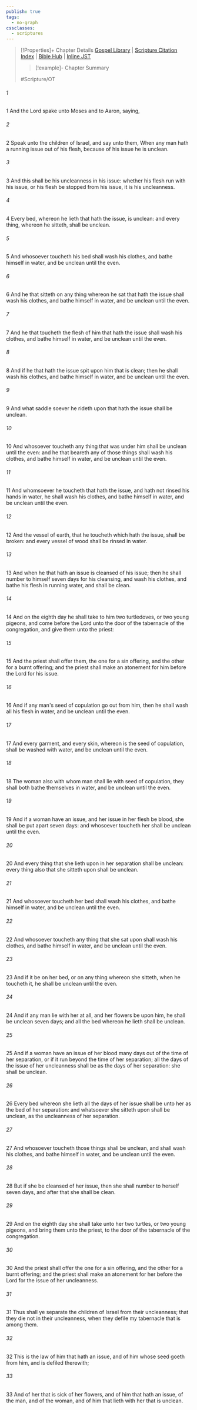 ```yaml
---
publish: true
tags:
  - no-graph
cssclasses:
  - scriptures
---
```

>[!Properties]+ Chapter Details
>[Gospel Library](https://churchofjesuschrist.org/study/scriptures/ot/lev/15?lang=eng)    |    [Scripture Citation Index](https://scriptures.byu.edu/#0670f::c0670f)    |    [Bible Hub](https://biblehub.com/leviticus/15.htm)    |    [Inline JST](https://scripturetoolbox.com/html/ic/Leviticus/15.html)
>>[!example]- Chapter Summary
>> 
> 
>
>#Scripture/OT
###### 1
1 And the Lord spake unto Moses and to Aaron, saying,
###### 2
2 Speak unto the children of Israel, and say unto them, When any man hath a running issue out of his flesh, because of his issue he is unclean.
###### 3
3 And this shall be his uncleanness in his issue: whether his flesh run with his issue, or his flesh be stopped from his issue, it is his uncleanness.
###### 4
4 Every bed, whereon he lieth that hath the issue, is unclean: and every thing, whereon he sitteth, shall be unclean.
###### 5
5 And whosoever toucheth his bed shall wash his clothes, and bathe himself in water, and be unclean until the even.
###### 6
6 And he that sitteth on any thing whereon he sat that hath the issue shall wash his clothes, and bathe himself in water, and be unclean until the even.
###### 7
7 And he that toucheth the flesh of him that hath the issue shall wash his clothes, and bathe himself in water, and be unclean until the even.
###### 8
8 And if he that hath the issue spit upon him that is clean; then he shall wash his clothes, and bathe himself in water, and be unclean until the even.
###### 9
9 And what saddle soever he rideth upon that hath the issue shall be unclean.
###### 10
10 And whosoever toucheth any thing that was under him shall be unclean until the even: and he that beareth any of those things shall wash his clothes, and bathe himself in water, and be unclean until the even.
###### 11
11 And whomsoever he toucheth that hath the issue, and hath not rinsed his hands in water, he shall wash his clothes, and bathe himself in water, and be unclean until the even.
###### 12
12 And the vessel of earth, that he toucheth which hath the issue, shall be broken: and every vessel of wood shall be rinsed in water.
###### 13
13 And when he that hath an issue is cleansed of his issue; then he shall number to himself seven days for his cleansing, and wash his clothes, and bathe his flesh in running water, and shall be clean.
###### 14
14 And on the eighth day he shall take to him two turtledoves, or two young pigeons, and come before the Lord unto the door of the tabernacle of the congregation, and give them unto the priest:
###### 15
15 And the priest shall offer them, the one for a sin offering, and the other for a burnt offering; and the priest shall make an atonement for him before the Lord for his issue.
###### 16
16 And if any man's seed of copulation go out from him, then he shall wash all his flesh in water, and be unclean until the even.
###### 17
17 And every garment, and every skin, whereon is the seed of copulation, shall be washed with water, and be unclean until the even.
###### 18
18 The woman also with whom man shall lie with seed of copulation, they shall both bathe themselves in water, and be unclean until the even.
###### 19
19 And if a woman have an issue, and her issue in her flesh be blood, she shall be put apart seven days: and whosoever toucheth her shall be unclean until the even.
###### 20
20 And every thing that she lieth upon in her separation shall be unclean: every thing also that she sitteth upon shall be unclean.
###### 21
21 And whosoever toucheth her bed shall wash his clothes, and bathe himself in water, and be unclean until the even.
###### 22
22 And whosoever toucheth any thing that she sat upon shall wash his clothes, and bathe himself in water, and be unclean until the even.
###### 23
23 And if it be on her bed, or on any thing whereon she sitteth, when he toucheth it, he shall be unclean until the even.
###### 24
24 And if any man lie with her at all, and her flowers be upon him, he shall be unclean seven days; and all the bed whereon he lieth shall be unclean.
###### 25
25 And if a woman have an issue of her blood many days out of the time of her separation, or if it run beyond the time of her separation; all the days of the issue of her uncleanness shall be as the days of her separation: she shall be unclean.
###### 26
26 Every bed whereon she lieth all the days of her issue shall be unto her as the bed of her separation: and whatsoever she sitteth upon shall be unclean, as the uncleanness of her separation.
###### 27
27 And whosoever toucheth those things shall be unclean, and shall wash his clothes, and bathe himself in water, and be unclean until the even.
###### 28
28 But if she be cleansed of her issue, then she shall number to herself seven days, and after that she shall be clean.
###### 29
29 And on the eighth day she shall take unto her two turtles, or two young pigeons, and bring them unto the priest, to the door of the tabernacle of the congregation.
###### 30
30 And the priest shall offer the one for a sin offering, and the other for a burnt offering; and the priest shall make an atonement for her before the Lord for the issue of her uncleanness.
###### 31
31 Thus shall ye separate the children of Israel from their uncleanness; that they die not in their uncleanness, when they defile my tabernacle that is among them.
###### 32
32 This is the law of him that hath an issue, and of him whose seed goeth from him, and is defiled therewith;
###### 33
33 And of her that is sick of her flowers, and of him that hath an issue, of the man, and of the woman, and of him that lieth with her that is unclean.
